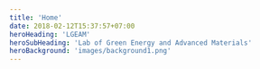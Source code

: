 ```yaml
---
title: 'Home'
date: 2018-02-12T15:37:57+07:00
heroHeading: 'LGEAM'
heroSubHeading: 'Lab of Green Energy and Advanced Materials'
heroBackground: 'images/background1.png'
---
```

